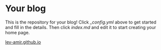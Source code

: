# Your blog

This is the repository for your blog! Click *_config.yml* above to get started and fill in the details. Then click *index.md* and edit it to start creating your home page.

[lev-amir.github.io](https://lev-amir.github.io/)

